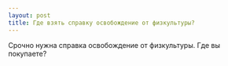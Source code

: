 ```yaml
---
layout: post 
title: Где взять справку освобождение от физкультуры? 
--- 
```

Срочно нужна справка освобождение от физкультуры. Где вы покупаете?
